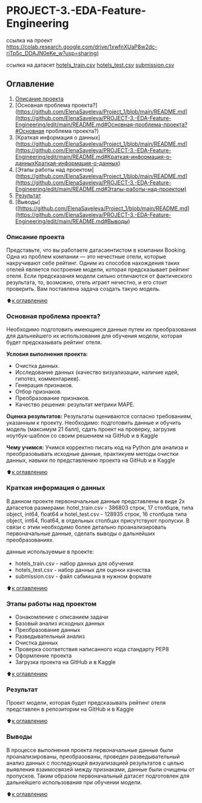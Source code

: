 # PROJECT-3.-EDA-Feature-Engineering
  ссылка на проект [https://colab.research.google.com/drive/1xwfnXUaP8w2dc-riTp5c_DDAJN0eKe_w?usp=sharing)](https://github.com/ElenaSaveleva/PROJECT-3.-EDA-Feature-Engineering/blob/main/baseline_saveleva_v2.ipynb)
  
  ссылка на датасет [hotels_train.csv](https://drive.google.com/file/d/1--3ZGooerTN7jOdDdMuwVqW6aCnKCEG7/view?usp=share_link)
  [hotels_test.csv](https://drive.google.com/file/d/14v4zBMVeVdt6Lr6WuoZTPTeiCpsPTVgq/view?usp=share_link)
  [submission.csv](https://drive.google.com/file/d/1--ZgyB_LJvFuoiMPuyk1EAcsDAuanqFn/view?usp=share_link)

## Оглавление
1. [Описание проекта](https://github.com/ElenaSaveleva/PROJECT-3.-EDA-Feature-Engineering/edit/main/README.md#описание-проекта#Описание-проекта)
2. [Основная проблема проекта?](https://github.com/ElenaSaveleva/Project_1/blob/main/README.md](https://github.com/ElenaSaveleva/PROJECT-3.-EDA-Feature-Engineering/edit/main/README.md#Основная-проблема-проекта?#Основная проблема проекта?)
3. [Краткая информация о данных](https://github.com/ElenaSaveleva/Project_1/blob/main/README.md](https://github.com/ElenaSaveleva/PROJECT-3.-EDA-Feature-Engineering/edit/main/README.md#Краткая-информация-о-данныхКраткая-информация-о-данных)
4. [Этапы работы над проектом](https://github.com/ElenaSaveleva/Project_1/blob/main/README.md](https://github.com/ElenaSaveleva/PROJECT-3.-EDA-Feature-Engineering/edit/main/README.md#Этапы-работы-над-проектом)
5. [Результат](https://github.com/ElenaSaveleva/Project_1/blob/main/README.md](https://github.com/ElenaSaveleva/PROJECT-3.-EDA-Feature-Engineering/edit/main/README.md#описание-проекта)#Результат)
6. [Выводы]([https://github.com/ElenaSaveleva/Project_1/blob/main/README.md](https://github.com/ElenaSaveleva/PROJECT-3.-EDA-Feature-Engineering/edit/main/README.md#Выводы)


### Описание проекта
Представьте, что вы работаете датасаентистом в компании Booking. Одна из проблем компании — это нечестные отели, которые накручивают себе рейтинг. Одним из способов нахождения таких отелей является построение модели, которая предсказывает рейтинг отеля. Если предсказания модели сильно отличаются от фактического результата, то, возможно, отель играет нечестно, и его стоит проверить.
Вам поставлена задача создать такую модель. 

:arrow_up:[к оглавлению]([https://github.com/ElenaSaveleva/Project_1/blob/main/README.md](https://github.com/ElenaSaveleva/PROJECT-3.-EDA-Feature-Engineering/edit/main/README.md#описание-проекта)#Оглавление)


### Основная проблема проекта?
Необходимо подготовить имеющиеся данные путем их преобразования для дальнейшего их использования для обучения модели, которая будет предсказывать рейтинг отеля.


**Условия выполнения проекта:**
- Очистка данных.
- Исследование данных (качество визуализации, наличие идей, гипотез, комментариев).
- Генерация признаков.
- Отбор признаков.
- Преобразование признаков.
- Качество решения: результат метрики MAPE.


**Оценка результатов:**
Результаты оцениваются согласно требованиям, указанным к проекту. 
Необходимо: подготовить данные и обучить модель (максимум 21 балл), сдать проект на проверку, загрузив ноутбук-шаблон со своим решением на GitHub и в Kaggle


**Чему учимся:**
Учимся корректно писать код на Python для анализа и преобразовывать исходные данные, практикуем методы очистки данных, навыки по представлению проекта на GitHub и в Kaggle


:arrow_up:[к оглавлению]([https://github.com/ElenaSaveleva/Project_1/blob/main/README.md](https://github.com/ElenaSaveleva/PROJECT-3.-EDA-Feature-Engineering/edit/main/README.md#описание-проекта)#Оглавление)


### Краткая информация о данных
В данном проекте первоначальные данные представлены в виде 2х датасетов размерами: hotel_train.csv - 386803  строк, 17 столбцов, типа object, int64, float64  и hotel_test.csv - 128935 строк, 16 столбцов типа object, int64, float64,  в отдельных столбцах присутствуют пропуски. В связи с этим необходимо более детально проанализировать первоначальные данные, сделать выводы о дальнейших преобразованиях. 

данные используемые в проекте:
- hotels_train.csv - набор данных для обучения
- hotels_test.csv - набор данных для оценки качества
- submission.csv - файл сабмишна в нужном формате


:arrow_up:[к оглавлению]([https://github.com/ElenaSaveleva/Project_1/blob/main/README.md](https://github.com/ElenaSaveleva/PROJECT-3.-EDA-Feature-Engineering/edit/main/README.md#описание-проекта)#Оглавление)


### Этапы работы над проектом
- Ознакомление с описанием задачи
- Базовый анализ исходных данных
- Преобразование данных
- Разведывательный анализ
- Очистка данных
- Проверка соответствия написанного кода стандарту PEP8
- Оформление проекта
- Загрузка проекта на GitHub и в Kaggle 


:arrow_up:[к оглавлению]([https://github.com/ElenaSaveleva/Project_1/blob/main/README.md](https://github.com/ElenaSaveleva/PROJECT-3.-EDA-Feature-Engineering/edit/main/README.md#описание-проекта)#Оглавление)


### Результат
Проект модели, которая будет предсказывать рейтинг отеля представлен в репозитории на GitHub и в Kaggle


:arrow_up:[к оглавлению]([https://github.com/ElenaSaveleva/Project_1/blob/main/README.md](https://github.com/ElenaSaveleva/PROJECT-3.-EDA-Feature-Engineering/edit/main/README.md#описание-проекта)#Оглавление)


### Выводы
В процессе выполнения проекта первоначальные данные были проанализированы, преобразованы, проведен разведывательный анализ данных с последующей визуализацией результатов с целью выявления взаимосвязей между признаками, данные были очищены от пропусков. Таким образом первоначальный датасет подготовлен для дальнейшего использования при обучении модели. 


:arrow_up:[к оглавлению]([https://github.com/ElenaSaveleva/Project_1/blob/main/README.md](https://github.com/ElenaSaveleva/PROJECT-3.-EDA-Feature-Engineering/edit/main/README.md#описание-проекта)#Оглавление)
